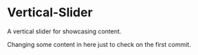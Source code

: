Vertical-Slider
===============

A vertical slider for showcasing content.

Changing some content in here just to check on the first commit.